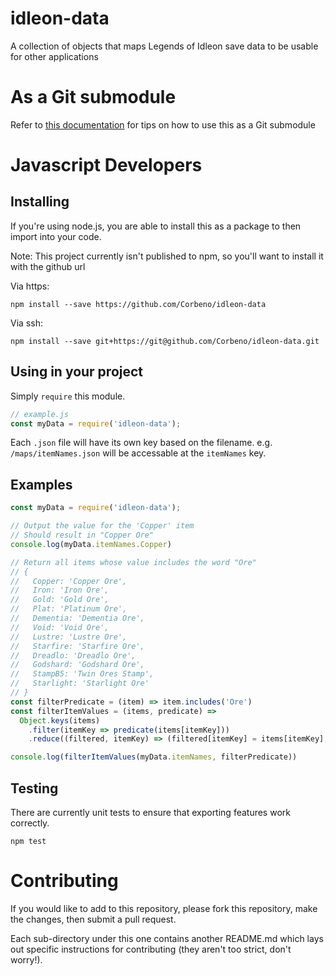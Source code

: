 # idleon-data
A collection of objects that maps Legends of Idleon save data to be usable for other applications

# As a Git submodule

Refer to [this documentation](https://git-scm.com/book/en/v2/Git-Tools-Submodules) for tips on how to use this as a Git submodule
# Javascript Developers

## Installing

If you're using node.js, you are able to install this as a package to then import into your code.

Note: This project currently isn't published to npm, so you'll want to install it with the github url

Via https:
```
npm install --save https://github.com/Corbeno/idleon-data
```
Via ssh:
```
npm install --save git+https://git@github.com/Corbeno/idleon-data.git
```
## Using in your project

Simply `require` this module.

```javascript
// example.js
const myData = require('idleon-data');
```

Each `.json` file will have its own key based on the filename. e.g. `/maps/itemNames.json` will be accessable at the `itemNames` key.

## Examples

```javascript
const myData = require('idleon-data');

// Output the value for the 'Copper' item
// Should result in "Copper Ore"
console.log(myData.itemNames.Copper)

// Return all items whose value includes the word "Ore"
// {
//   Copper: 'Copper Ore',
//   Iron: 'Iron Ore',
//   Gold: 'Gold Ore',
//   Plat: 'Platinum Ore',
//   Dementia: 'Dementia Ore',
//   Void: 'Void Ore',
//   Lustre: 'Lustre Ore',
//   Starfire: 'Starfire Ore',
//   Dreadlo: 'Dreadlo Ore',
//   Godshard: 'Godshard Ore',
//   StampB5: 'Twin Ores Stamp',
//   Starlight: 'Starlight Ore'
// }
const filterPredicate = (item) => item.includes('Ore')
const filterItemValues = (items, predicate) =>
  Object.keys(items)
    .filter(itemKey => predicate(items[itemKey]))
    .reduce((filtered, itemKey) => (filtered[itemKey] = items[itemKey], filtered), {});

console.log(filterItemValues(myData.itemNames, filterPredicate))
```

## Testing

There are currently unit tests to ensure that exporting features work correctly.

```
npm test
```

# Contributing
If you would like to add to this repository, please fork this repository, make the changes, then submit a pull request.

Each sub-directory under this one contains another README.md which lays out specific instructions for contributing (they aren't too strict, don't worry!).
